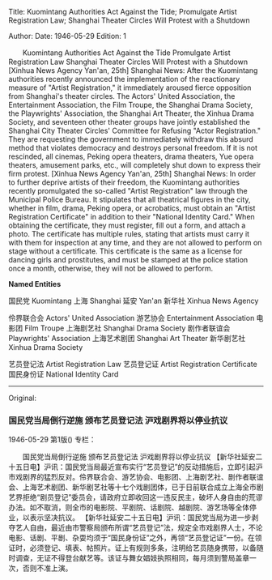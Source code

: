 Title: Kuomintang Authorities Act Against the Tide; Promulgate Artist Registration Law; Shanghai Theater Circles Will Protest with a Shutdown

Author: 
Date: 1946-05-29
Edition: 1

　　Kuomintang Authorities Act Against the Tide
    Promulgate Artist Registration Law
    Shanghai Theater Circles Will Protest with a Shutdown
    [Xinhua News Agency Yan'an, 25th] Shanghai News: After the Kuomintang authorities recently announced the implementation of the reactionary measure of "Artist Registration," it immediately aroused fierce opposition from Shanghai's theater circles. The Actors' United Association, the Entertainment Association, the Film Troupe, the Shanghai Drama Society, the Playwrights' Association, the Shanghai Art Theater, the Xinhua Drama Society, and seventeen other theater groups have jointly established the Shanghai City Theater Circles' Committee for Refusing "Actor Registration." They are requesting the government to immediately withdraw this absurd method that violates democracy and destroys personal freedom. If it is not rescinded, all cinemas, Peking opera theaters, drama theaters, Yue opera theaters, amusement parks, etc., will completely shut down to express their firm protest.
    [Xinhua News Agency Yan'an, 25th] Shanghai News: In order to further deprive artists of their freedom, the Kuomintang authorities recently promulgated the so-called "Artist Registration" law through the Municipal Police Bureau. It stipulates that all theatrical figures in the city, whether in film, drama, Peking opera, or acrobatics, must obtain an "Artist Registration Certificate" in addition to their "National Identity Card." When obtaining the certificate, they must register, fill out a form, and attach a photo. The certificate has multiple rules, stating that artists must carry it with them for inspection at any time, and they are not allowed to perform on stage without a certificate. This certificate is the same as a license for dancing girls and prostitutes, and must be stamped at the police station once a month, otherwise, they will not be allowed to perform.



**Named Entities**


国民党  Kuomintang
上海    Shanghai
延安    Yan'an
新华社  Xinhua News Agency

伶界联合会  Actors' United Association
游艺协会  Entertainment Association
电影团    Film Troupe
上海剧艺社  Shanghai Drama Society
剧作者联谊会  Playwrights' Association
上海艺术剧团  Shanghai Art Theater
新华剧艺社  Xinhua Drama Society

艺员登记法  Artist Registration Law
艺员登记证  Artist Registration Certificate
国民身份证  National Identity Card



<hr /> 

Original: 


### 国民党当局倒行逆施  颁布艺员登记法   沪戏剧界将以停业抗议

1946-05-29
第1版()
专栏：

　　国民党当局倒行逆施
    颁布艺员登记法
    沪戏剧界将以停业抗议
    【新华社延安二十五日电】沪讯：国民党当局最近宣布实行“艺员登记”的反动措施后，立即引起沪市戏剧界的猛烈反对。伶界联合会、游艺协会、电影团、上海剧艺社、剧作者联谊会、上海艺术剧团、新华剧艺社等十七个戏剧团体，已于日前联合成立上海全市剧艺界拒绝“剧员登记”委员会，请政府立即收回这一违反民主，破坏人身自由的荒谬办法。如不取消，则全市的电影院、平剧院、话剧院、越剧院、游艺场等全体停业，以表示坚决抗议。
    【新华社延安二十五日电】沪讯：国民党当局为进一步剥夺艺人自由，最近由市警察局颁布所谓“艺员登记”法，规定全市戏剧界人士，不论电影、话剧、平剧、杂耍均须于“国民身份证”之外，再领“艺员登记证”一份。在领证时，必须登记、填表、帖照片。证上有规则多条，注明给艺员随身携带，以备随时调查，无证不得登台献艺等。该证与舞女娼妓执照相同，每月须到警局盖章一次，否则不准上演。
